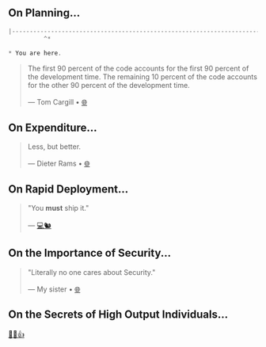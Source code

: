## On Planning...

```swift
|------------------------------------------------------------------------------------------          |
          ^*                                                                               ^*
                                                                                         
* You are here.
```

> The first 90 percent of the code accounts for the first 90 percent of the development time. The remaining 10 percent of the code accounts for the other 90 percent of the development time.
<br ><br >— Tom Cargill • [🌐](https://en.wikipedia.org/wiki/Ninety%E2%80%93ninety_rule)


## On Expenditure...

> Less, but better.
<br ><br >— Dieter Rams • [🌐](https://gestalten.com/products/less-but-better)


## On Rapid Deployment...

> "You **must** ship it."
<br/><br/>— [💻🐿](https://github.com/join)


## On the Importance of Security...

> "Literally no one cares about Security."
<br /><br />— My sister • [🌐](https://en.wikipedia.org/wiki/List_of_data_breaches)

## On the Secrets of High Output Individuals...
[🙌👏👍](https://www.google.com/search?q=chronic+insomnia)
